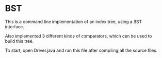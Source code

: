 # BST

This is a command line implementation of an index tree, using a BST interface.

Also implemented 3 different kinds of comparators, which can be used to build this tree.

To start, open Driver.java and run this file after compiling all the source 
files.


